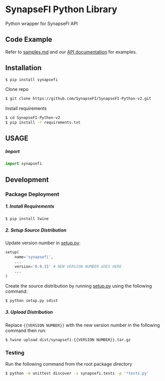 # SynapseFI Python Library

Python wrapper for SynapseFI API
## Code Example
Refer to [samples.md](samples.md) and our [API documentation](https://docs.synapsefi.com/v3.1) for examples.

## Installation
```bash
$ pip install synapsefi
```
Clone repo
```bash
$ git clone https://github.com/SynapseFI/SynapseFI-Python-v2.git
```
Install requirements
```bash
$ cd SynapseFI-Python-v2
$ pip install -r requirements.txt
```

## USAGE
##### Import
```python
import synapsefi
```
## Development
### Package Deployment
##### 1. Install Requirements
```bash
$ pip install twine
```
##### 2. Setup Source Distribution
Update version number in [setup.py](setup.py):

```python
setup(
    name='synapsefi',
    ...
    version='0.0.15' # NEW VERSION NUMBER GOES HERE
    ...
)
```
Create the source distribution by running [setup.py](setup.py) using the following command:

```bash
$ python setup.py sdist
```
##### 3. Upload Distribution
Replace `{{VERSION NUMBER}}` with the new version number in the following command then run:
```bash
$ twine upload dist/synapsefi-{{VERSION NUMBER}}.tar.gz
```
### Testing
Run the following command from the root package directory
```bash
$ python -m unittest discover -s synapsefi.tests -p '*tests.py'
```

